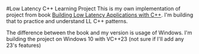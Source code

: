 #Low Latency C++ Learning Project
This is my own implementation of project from book [Building Low Latency Applications with C++](https://github.com/PacktPublishing/Building-Low-Latency-Applications-with-CPP). I'm building that to practice and understand LL C++ patterns. 

The difference between the book and my version is usage of Windows. I'm building the project on Windows 10 with VC++23 (not sure if I'll add any 23's features)
